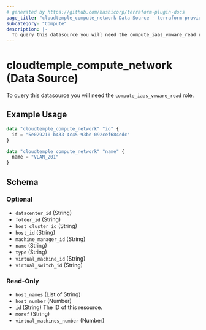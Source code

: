 ```yaml
---
# generated by https://github.com/hashicorp/terraform-plugin-docs
page_title: "cloudtemple_compute_network Data Source - terraform-provider-cloudtemple"
subcategory: "Compute"
description: |-
  To query this datasource you will need the compute_iaas_vmware_read role.
---
```


# cloudtemple_compute_network (Data Source)

To query this datasource you will need the `compute_iaas_vmware_read` role.

## Example Usage

```terraform
data "cloudtemple_compute_network" "id" {
  id = "5e029210-b433-4c45-93be-092cef684edc"
}

data "cloudtemple_compute_network" "name" {
  name = "VLAN_201"
}
```

<!-- schema generated by tfplugindocs -->
## Schema

### Optional

- `datacenter_id` (String)
- `folder_id` (String)
- `host_cluster_id` (String)
- `host_id` (String)
- `machine_manager_id` (String)
- `name` (String)
- `type` (String)
- `virtual_machine_id` (String)
- `virtual_switch_id` (String)

### Read-Only

- `host_names` (List of String)
- `host_number` (Number)
- `id` (String) The ID of this resource.
- `moref` (String)
- `virtual_machines_number` (Number)


